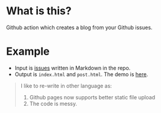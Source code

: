 # What is this?

Github action which creates a blog from your Github issues.

# Example

* Input is [issues]((https://github.com/narutaro/blog-from-github-issues/issues)) written in Markdown in the repo.
* Output is `index.html` and `post.html`. The demo is [here](https://narutaro.github.io/blog-from-github-issues/). 


> I like to re-write in other language as:
> 1. Github pages now supports better static file upload
> 2. The code is messy. 
